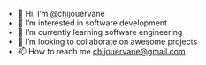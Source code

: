 - 👋 Hi, I’m @chijouervane
- 👀 I’m interested in software development 
- 🌱 I’m currently learning software engineering 
- 💞️ I’m looking to collaborate on awesome projects 
- 📫 How to reach me chijouervane@gmail.com 

<!---
chijouervane/chijouervane is a ✨ special ✨ repository because its `README.md` (this file) appears on your GitHub profile.
You can click the Preview link to take a look at your changes.
--->
